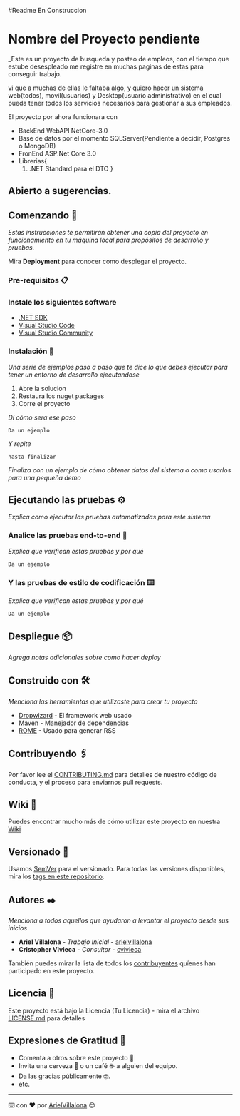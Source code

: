 #Readme En Construccion
# Nombre del Proyecto pendiente

_Este es un proyecto de busqueda y posteo de empleos, con el tiempo que estube desespleado me registre en muchas paginas de estas para conseguir trabajo.

vi que a muchas de ellas le faltaba algo, y quiero hacer un sistema web(todos), movil(usuarios) y Desktop(usuario administrativo) en el cual pueda tener todos los servicios necesarios para gestionar a sus empleados.

El proyecto por ahora funcionara con
 - BackEnd WebAPI NetCore-3.0 
 - Base de datos por el momento SQLServer(Pendiente a decidir, Postgres o MongoDB)
 - FronEnd ASP.Net Core 3.0
 - Librerias{
    1. .NET Standard para el DTO
 }
 
## Abierto a sugerencias.

## Comenzando 🚀

_Estas instrucciones te permitirán obtener una copia del proyecto en funcionamiento en tu máquina local para propósitos de desarrollo y pruebas._

Mira **Deployment** para conocer como desplegar el proyecto.


### Pre-requisitos 📋

### Instale los siguientes software ###

- [.NET SDK](https://www.microsoft.com/net/learn/get-started/)
- [Visual Studio Code](https://code.visualstudio.com)
- [Visual Studio Community](https://visualstudio.microsoft.com/es/vs/)

### Instalación 🔧

_Una serie de ejemplos paso a paso que te dice lo que debes ejecutar para tener un entorno de desarrollo ejecutandose_

1. Abre la solucion
2. Restaura los nuget packages
3. Corre el proyecto

_Dí cómo será ese paso_

```
Da un ejemplo
```

_Y repite_

```
hasta finalizar
```

_Finaliza con un ejemplo de cómo obtener datos del sistema o como usarlos para una pequeña demo_

## Ejecutando las pruebas ⚙️

_Explica como ejecutar las pruebas automatizadas para este sistema_
### Analice las pruebas end-to-end 🔩

_Explica que verifican estas pruebas y por qué_

```
Da un ejemplo
```

### Y las pruebas de estilo de codificación ⌨️

_Explica que verifican estas pruebas y por qué_

```
Da un ejemplo
```

## Despliegue 📦

_Agrega notas adicionales sobre como hacer deploy_

## Construido con 🛠️

_Menciona las herramientas que utilizaste para crear tu proyecto_

* [Dropwizard](http://www.dropwizard.io/1.0.2/docs/) - El framework web usado
* [Maven](https://maven.apache.org/) - Manejador de dependencias
* [ROME](https://rometools.github.io/rome/) - Usado para generar RSS

## Contribuyendo 🖇️

Por favor lee el [CONTRIBUTING.md](https://gist.github.com/villanuevand/xxxxxx) para detalles de nuestro código de conducta, y el proceso para enviarnos pull requests.

## Wiki 📖

Puedes encontrar mucho más de cómo utilizar este proyecto en nuestra [Wiki](https://github.com/tu/proyecto/wiki)

## Versionado 📌

Usamos [SemVer](http://semver.org/) para el versionado. Para todas las versiones disponibles, mira los [tags en este repositorio](https://github.com/tu/proyecto/tags).

## Autores ✒️

_Menciona a todos aquellos que ayudaron a levantar el proyecto desde sus inicios_

* **Ariel Villalona** - *Trabajo Inicial* - [arielvillalona](https://github.com/ArielVillalona)
* **Cristopher Vivieca** - *Consultor* - [cvivieca](https://github.com/cvivieca)

También puedes mirar la lista de todos los [contribuyentes](https://github.com/ArielVillalona/Gestion/graphs/contributors) quíenes han participado en este proyecto. 

## Licencia 📄

Este proyecto está bajo la Licencia (Tu Licencia) - mira el archivo [LICENSE.md](LICENSE.md) para detalles

## Expresiones de Gratitud 🎁

* Comenta a otros sobre este proyecto 📢
* Invita una cerveza 🍺 o un café ☕ a alguien del equipo. 
* Da las gracias públicamente 🤓.
* etc.



---
⌨️ con ❤️ por [ArielVillalona](https://github.com/ArielVillalona) 😊
